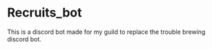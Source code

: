 # Recruits_bot

This is a discord bot made for my guild to replace the trouble brewing discord bot.

